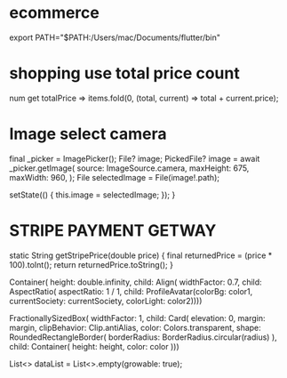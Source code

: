 # ecommerce

export PATH="$PATH:/Users/mac/Documents/flutter/bin"

# shopping use total price count
num get totalPrice => items.fold(0, (total, current) => total + current.price);

# Image select camera
final _picker = ImagePicker();
File? image;
PickedFile? image = await _picker.getImage(
    source: ImageSource.camera,
    maxHeight: 675,
    maxWidth: 960,
  );
  File selectedImage = File(image!.path);

  setState(() {
    this.image = selectedImage;
  });
}

# STRIPE PAYMENT GETWAY
static String getStripePrice(double price) {
   final returnedPrice = (price * 100).toInt();
   return returnedPrice.toString();
}

Container(
      height: double.infinity,
      child: Align(
        widthFactor: 0.7,
        child: AspectRatio(
          aspectRatio: 1 / 1,
          child: ProfileAvatar(colorBg: color1, currentSociety: currentSociety, colorLight: color2))))

FractionallySizedBox(
        widthFactor: 1,
        child: Card(
          elevation: 0,
          margin: margin,
          clipBehavior: Clip.antiAlias,
          color: Colors.transparent,
          shape: RoundedRectangleBorder(
            borderRadius: BorderRadius.circular(radius) ),
          child: Container(
            height: height,
            color: color
          )))

List<> dataList = List<>.empty(growable: true);